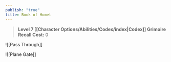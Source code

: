 ```yaml
---
publish: "true"
title: Book of Homet
---
```

> **Level 7 [[Character Options/Abilities/Codex/index|Codex]] Grimoire**
> **Recall Cost:** 0

![[Pass Through]]

![[Plane Gate]]
